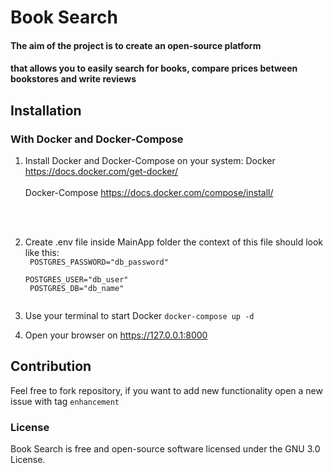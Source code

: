# Book Search 


#### The aim of the project is to create an open-source platform
#### that allows you to easily search for books, compare prices between bookstores and write reviews

## Installation 

### With Docker and Docker-Compose
1. Install Docker and Docker-Compose on your system:
Docker https://docs.docker.com/get-docker/
<br><br>Docker-Compose
https://docs.docker.com/compose/install/
<br>
<br>

2. Create .env file inside MainApp folder
   the context of this file should look like this:
      <br>
      <code>
      POSTGRES_PASSWORD="db_password" <br>
      POSTGRES_USER="db_user" <br>
      POSTGRES_DB="db_name" <br>
   </code>
2. Use your terminal to start Docker <code>docker-compose up -d  </code>

3. Open your browser on https://127.0.0.1:8000

## Contribution


Feel free to fork repository, if you want to add new functionality open a new issue
with tag <code>enhancement</code>

### License
Book Search is free and open-source software licensed under the GNU 3.0 License.


